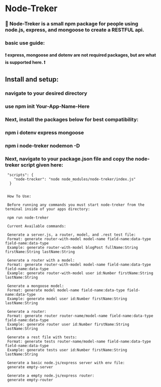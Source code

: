 # Node-Treker

### :rocket: Node-Treker is a small npm package for people using node.js, express, and mongoose to create a RESTFUL api.

### basic use guide:

#### :heavy_exclamation_mark: express, mongoose and dotenv are not required packages, but are what is supported here. :heavy_exclamation_mark:

## Install and setup:

### navigate to your desired directory

### use npm init Your-App-Name-Here

### Next, install the packages below for best compatibility:

### npm i dotenv express mongoose

### npm i node-treker nodemon -D

### Next, navigate to your package.json file and copy the node-treker script given here:

```
 "scripts": {
    "node-trecker": "node node_modules/node-treker/index.js"
  }


 How To Use:

 Before running any commands you must start node-treker from the terminal inside of your apps directory:

 npm run node-treker

 Current Available commands:

 Generate a server.js, a router, model, and .rest test file:
 Format: generate router-with-model model-name field-name:data-type field-name:data-type
 Example: generate router-with-model blogPost fullName:String firstName:String lastName:String

 Generate a router with a model:
 Format: generate router-with-model model-name field-name:data-type field-name:data-type
 Example: generate router-with-model user id:Number firstName:String lastName:String

 Generate a mongoose model:
 Format: generate model model-name field-name:data-type field-name:data-type
 Example: generate model user id:Number firstName:String lastName:String

 Generate a router:
 Format: generate router router-name/model-name field-name:data-type field-name:data-type
 Example: generate router user id:Number firstName:String lastName:String

 Generate a rest file with tests:
 Format: generate tests router-name/model-name field-name:data-type field-name:data-type
 Example: generate tests user id:Number firstName:String lastName:String

 Generate a basic node.js/express server with env file:
 generate empty-server

 Generate a empty node.js/express router:
 generate empty-router


```
